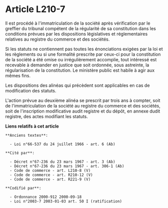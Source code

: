 # Article L210-7

Il est procédé à l'immatriculation de la société après vérification par le greffier du tribunal compétent de la régularité de
sa constitution dans les conditions prévues par les dispositions législatives et réglementaires relatives au registre du
commerce et des sociétés.

Si les statuts ne contiennent pas toutes les énonciations exigées par la loi et les règlements ou si une formalité prescrite
par ceux-ci pour la constitution de la société a été omise ou irrégulièrement accomplie, tout intéressé est recevable à
demander en justice que soit ordonnée, sous astreinte, la régularisation de la constitution. Le ministère public est habile à
agir aux mêmes fins.

Les dispositions des alinéas qui précèdent sont applicables en cas de modification des statuts.

L'action prévue au deuxième alinéa se prescrit par trois ans à compter, soit de l'immatriculation de la société au registre
du commerce et des sociétés, soit de l'inscription modificative audit registre et du dépôt, en annexe dudit registre, des
actes modifiant les statuts.

**Liens relatifs à cet article**

	**Anciens textes**:

	  - Loi n°66-537 du 24 juillet 1966 - art. 6 (Ab)

	**Cité par**:

	  - Décret n°67-236 du 23 mars 1967 - art. 3 (Ab)
	  - Décret n°67-236 du 23 mars 1967 - art. 306-1 (Ab)
	  - Code de commerce - art. L210-8 (V)
	  - Code de commerce - art. R210-12 (V)
	  - Code de commerce - art. R221-9 (V)

	**Codifié par**:

	  - Ordonnance 2000-912 2000-09-18
	  - Loi n°2003-7 2003-01-03 art. 50 I (ratification)
